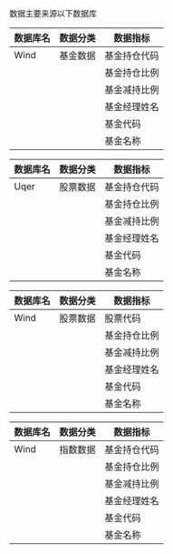 数据主要来源以下数据库

| 数据库名 | 数据分类 | 数据指标     |
| -------- | -------- | ------------ |
| Wind     | 基金数据 | 基金持仓代码 |
|          |          | 基金持仓比例 |
|          |          | 基金减持比例 |
|          |          | 基金经理姓名 |
|          |          | 基金代码     |
|          |          | 基金名称     |

| 数据库名 | 数据分类 | 数据指标     |
| -------- | -------- | ------------ |
| Uqer     | 股票数据 | 基金持仓代码 |
|          |          | 基金持仓比例 |
|          |          | 基金减持比例 |
|          |          | 基金经理姓名 |
|          |          | 基金代码     |
|          |          | 基金名称     |

| 数据库名 | 数据分类 | 数据指标     |
| -------- | -------- | ------------ |
| Wind     | 股票数据 | 股票代码     |
|          |          | 基金持仓比例 |
|          |          | 基金减持比例 |
|          |          | 基金经理姓名 |
|          |          | 基金代码     |
|          |          | 基金名称     |

| 数据库名 | 数据分类 | 数据指标     |
| -------- | -------- | ------------ |
| Wind     | 指数数据 | 基金持仓代码 |
|          |          | 基金持仓比例 |
|          |          | 基金减持比例 |
|          |          | 基金经理姓名 |
|          |          | 基金代码     |
|          |          | 基金名称     |


